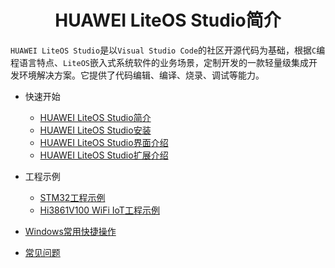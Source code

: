 <!-- markdownlint-disable MD033 MD041-->
<p align="center">
  <h1 align="center">HUAWEI LiteOS Studio简介</h1>
</p>

`HUAWEI LiteOS Studio`是以`Visual Studio Code`的社区开源代码为基础，根据`C`编程语言特点、`LiteOS`嵌入式系统软件的业务场景，定制开发的一款轻量级集成开发环境解决方案。它提供了代码编辑、编译、烧录、调试等能力。

<!-- _sidebar.md -->
- 快速开始
  - [HUAWEI LiteOS Studio简介](/README)
  - [HUAWEI LiteOS Studio安装](/install.md)
  - [HUAWEI LiteOS Studio界面介绍](introduction.md)
  - [HUAWEI LiteOS Studio扩展介绍](extension.md)

- 工程示例

  - [STM32工程示例](project_stm32.md)
  - [Hi3861V100 WiFi IoT工程示例](project_wifiiot.md)

- [Windows常用快捷操作](studio_usage.md)
- [常见问题](studio_qa.md)
